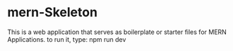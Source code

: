 # mern-Skeleton
This is a web application that serves as boilerplate or starter files for MERN Applications.
to run it, type: npm run dev
